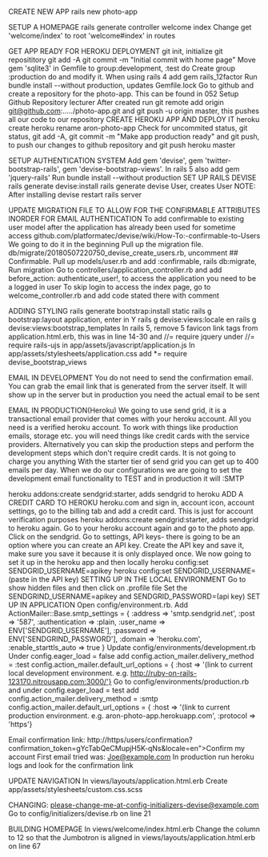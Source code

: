 CREATE NEW APP
rails new photo-app

SETUP A HOMEPAGE
rails generate controller welcome index
Change get 'welcome/index' to root 'welcome#index' in routes

GET APP READY FOR HEROKU DEPLOYMENT
git init, initialize git reposititory
git add -A
git commit -m "Initial commit with home page"
Move gem 'sqlite3' in Gemfile to group:development, :test do
Create group :production do and modify it. When using rails 4 add gem rails_12factor
Run bundle install --without production, updates Gemfile.lock
Go to github and create a repository for the photo-app. This can be found in 052 Setup Github Repository lecturer
After created run git remote add origin git@github.com:...../photo-app.git and git push -u origin master, this pushes all our code to our repository
CREATE HEROKU APP AND DEPLOY IT
heroku create
heroku rename aron-photo-app
Check for uncommited status, git status, git add -A, git commit -m "Make app production ready" and git push, to push our changes to github repository and git push heroku master

SETUP AUTHENTICATION SYSTEM
Add gem 'devise', gem 'twitter-bootstrap-rails', gem 'devise-bootstrap-views'. In rails 5 also add gem 'jquery-rails'
Run bundle install --without production
SET UP RAILS DEVISE
rails generate devise:install
rails generate devise User, creates User
NOTE: After installing devise restart rails server

UPDATE MIGRATION FILE TO ALLOW FOR THE CONFIRMABLE ATTRIBUTES INORDER FOR EMAIL AUTHENTICATION
To add confirmable to existing user model after the application has already been used for sometime access github.com/platformatec/devise/wiki/How-To:-confirmable-to-Users
We going to do it in the beginning
Pull up the migration file. db/migrate/20180507220750_devise_create_users.rb, uncomment ## Confirmable.
Pull up models/user.rb and add :confirmable,
rails db:migrate, Run migration
Go to controllers/application_controller.rb and add before_action: authenticate_user!, to access the application you need to be a logged in user
To skip login to access the index page, go to welcome_controller.rb and add code stated there with comment

ADDING STYLING
rails generate bootstrap:install static
rails g bootstrap:layout application, enter in Y
rails g devise:views:locale en
rails g devise:views:bootstrap_templates
In rails 5, remove 5 favicon link tags from application.html.erb, this was in line 14-30 and //= require jquery under //= require rails-ujs in app/assets/javascript/application.js
In app/assets/stylesheets/application.css add *= require devise_bootstrap_views

EMAIL IN DEVELOPMENT
You do not need to send the confirmation email. You can grab the email link that is generated from the server itself. It will show up in the server but in production you need the actual email to be sent

EMAIL IN PRODUCTION(Heroku)
We going to use send grid, it is a transactional email provider that comes with your heroku account. All you need is a verified heroku account. To work with things like production emails, storage etc. you will need things like credit cards with the service providers. Alternatively you can skip the production steps and perform the development steps which don't require credit cards. It is not going to charge you anything
With the starter tier of send grid you can get up to 400 emails per day.
When we do our configurations we are going to set the development email functionality to TEST and in production it will :SMTP

heroku addons:create sendgrid:starter, adds sendgrid to heroku
ADD A CREDIT CARD TO HEROKU
heroku.com and sign in, account icon, account settings, go to the billing tab and add a credit card. This is just for account verification purposes
heroku addons:create sendgrid:starter, adds sendgrid to heroku again.
Go to your heroku account again and go to the photo app. Click on the sendgrid. Go to settings, API keys- there is going to be an option where you can create an API key. Create the API key and save it, make sure you save it because it is only displayed once.
We now going to set it up in the heroku app and then locally
heroku config:set SENDGRID_USERNAME=apikey
heroku config:set SENDGRID_USERNAME=(paste in the API key)
SETTING UP IN THE LOCAL ENVIRONMENT
Go to show hidden files and then click on .profile file
Set the SENDGRIND_USERNAME=apikey and SENDGRID_PASSWORD=(api key)
SET UP IN APPLICATION
Open config/environment.rb. Add ActionMailer::Base.smtp_settings = {
	:address => 'smtp.sendgrid.net',
	:post => '587',
	:authentication => :plain,
	:user_name => ENV['SENDGRID_USERNAME'],
	:password => ENV['SENDGRIND_PASSWORD'],
	:domain => 'heroku.com',
	:enable_starttls_auto => true
}
Update config/environments/development.rb Under config.eager_load = false add
config.action_mailer.delivery_method = :test
config.action_mailer.default_url_options = { :host => '(link to current local development environment. e.g. http://ruby-on-rails-123170.nitrousapp.com:3000/'}
Go to config/environments/production.rb and under config.eager_load = test add
config.action_mailer.delivery_method = :smtp
config.action_mailer.default_url_options = { :host => '(link to current production environment. e.g. aron-photo-app.herokuapp.com', :protocol => 'https'}

Email confirmation link: http://https/users/confirmation?confirmation_token=gYcTabQeCMupjH5K-qNs&amp;locale=en">Confirm my account
First email tried was: Joe@example.com
In production run heroku logs and look for the confirmation link

UPDATE NAVIGATION
In views/layouts/application.html.erb
Create app/assets/stylesheets/custom.css.scss

CHANGING: please-change-me-at-config-initializers-devise@example.com
Go to config/initializers/devise.rb on line 21

BUILDING HOMEPAGE
In views/welcome/index.html.erb
Change the column to 12 so that the Jumbotron is aligned in views/layouts/application.html.erb on line 67